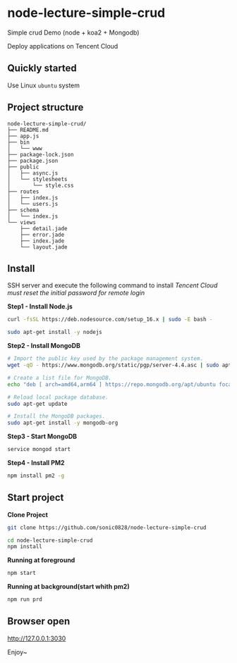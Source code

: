 # node-lecture-simple-crud 
Simple crud Demo (node + koa2 + Mongodb)

Deploy applications on Tencent Cloud

## Quickly started
Use Linux `ubuntu` system

## Project structure
```
node-lecture-simple-crud/
├── README.md
├── app.js
├── bin
│   └── www
├── package-lock.json
├── package.json
├── public
│   ├── async.js
│   └── stylesheets
│       └── style.css
├── routes
│   ├── index.js
│   └── users.js
├── schema
│   └── index.js
└── views
    ├── detail.jade
    ├── error.jade
    ├── index.jade
    └── layout.jade
```

## Install
SSH server and execute the following command to install
*Tencent Cloud must reset the initial password for remote login*

**Step1 - Install Node.js**
``` bash
curl -fsSL https://deb.nodesource.com/setup_16.x | sudo -E bash -    
```
``` bash
sudo apt-get install -y nodejs
```

**Step2 - Install MongoDB**
``` bash
# Import the public key used by the package management system. 
wget -qO - https://www.mongodb.org/static/pgp/server-4.4.asc | sudo apt-key add - 

# Create a list file for MongoDB.
echo "deb [ arch=amd64,arm64 ] https://repo.mongodb.org/apt/ubuntu focal/mongodb-org/4.4 multiverse" | sudo tee /etc/apt/sources.list.d/mongodb-org-4.4.list 

# Reload local package database. 
sudo apt-get update 

# Install the MongoDB packages.
sudo apt-get install -y mongodb-org
```

**Step3 - Start MongoDB**
``` bash
service mongod start
```

**Step4 - Install PM2**
``` bash
npm install pm2 -g
```

## Start project
**Clone Project**
``` bash
git clone https://github.com/sonic0828/node-lecture-simple-crud 
```
``` bash
cd node-lecture-simple-crud
npm install
```

**Running at foreground**
``` bash
npm start
```

**Running at background(start whith pm2)**
``` bash
npm run prd
```

## Browser open
http://127.0.0.1:3030

Enjoy~